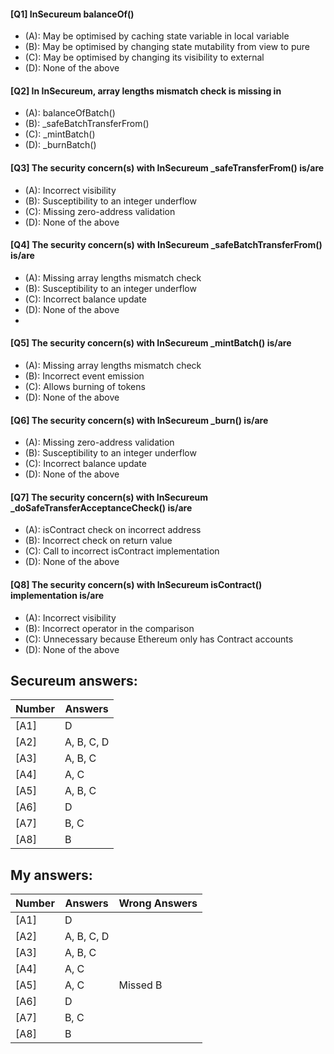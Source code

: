 #### [Q1] InSecureum balanceOf()

- (A): May be optimised by caching state variable in local variable
- (B): May be optimised by changing state mutability from view to pure
- (C): May be optimised by changing its visibility to external
- (D): None of the above

#### [Q2] In InSecureum, array lengths mismatch check is missing in

- (A): balanceOfBatch()
- (B): _safeBatchTransferFrom()
- (C): _mintBatch()
- (D): _burnBatch()

#### [Q3] The security concern(s) with InSecureum _safeTransferFrom() is/are

- (A): Incorrect visibility
- (B): Susceptibility to an integer underflow
- (C): Missing zero-address validation
- (D): None of the above

#### [Q4] The security concern(s) with InSecureum _safeBatchTransferFrom() is/are

- (A): Missing array lengths mismatch check
- (B): Susceptibility to an integer underflow
- (C): Incorrect balance update
- (D): None of the above
- 
#### [Q5] The security concern(s) with InSecureum _mintBatch() is/are

- (A): Missing array lengths mismatch check
- (B): Incorrect event emission
- (C): Allows burning of tokens
- (D): None of the above

#### [Q6] The security concern(s) with InSecureum _burn() is/are

- (A): Missing zero-address validation
- (B): Susceptibility to an integer underflow
- (C): Incorrect balance update
- (D): None of the above

#### [Q7] The security concern(s) with InSecureum _doSafeTransferAcceptanceCheck() is/are

- (A): isContract check on incorrect address
- (B): Incorrect check on return value
- (C): Call to incorrect isContract implementation
- (D): None of the above

#### [Q8] The security concern(s) with InSecureum isContract() implementation is/are

- (A): Incorrect visibility
- (B): Incorrect operator in the comparison
- (C): Unnecessary because Ethereum only has Contract accounts
- (D): None of the above

Secureum answers:
-----------------

| Number | Answers       |
|--------|---------------|
| [A1]   | D             |
| [A2]   | A, B, C, D    |
| [A3]   | A, B, C       |
| [A4]   | A, C          |
| [A5]   | A, B, C       |
| [A6]   | D             |
| [A7]   | B, C          |
| [A8]   | B             |

My answers:
-----------

| Number | Answers       | Wrong Answers |
|--------|---------------|---------------|
| [A1]   | D             |               |
| [A2]   | A, B, C, D    |               |
| [A3]   | A, B, C       |               |
| [A4]   | A, C          |               |
| [A5]   | A, C          | Missed B      |
| [A6]   | D             |               |
| [A7]   | B, C          |               |
| [A8]   | B             |               |
